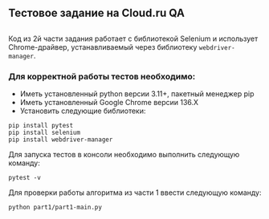 ## Тестовое задание на Cloud.ru QA
##
Код из 2й части задания работает с библиотекой Selenium и использует Chrome-драйвер, устанавливаемый через библиотеку ``webdriver-manager``.

### Для корректной работы тестов необходимо:
 - Иметь установленный python версии 3.11+, пакетный менеджер pip
 - Иметь установленный Google Chrome версии 136.X
 - Установить следующие библиотеки:
```
pip install pytest
pip install selenium
pip install webdriver-manager
```

Для запуска тестов в консоли необходимо выполнить следующую команду:
```
pytest -v
```
Для проверки работы алгоритма из части 1 ввести следующую команду:
```
python part1/part1-main.py
```